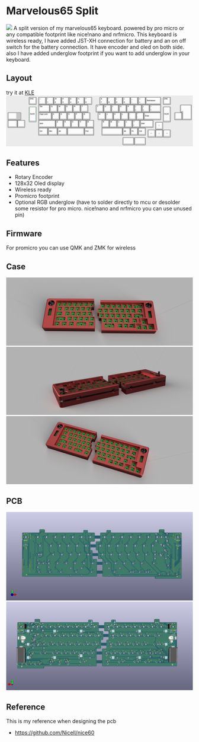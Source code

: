 # Marvelous65 Split
![](https://cdn.discordapp.com/attachments/406032987243806721/809588674832498698/IMG_20210212_074515.jpg)
A split version of my marvelous65 keyboard. powered by pro micro or any compatible footprint like nice!nano and nrfmicro. This keyboard is wireless ready, I have added JST-XH connection for battery and an on off switch for the battery connection. It have encoder and oled on both side. also I have added underglow footprint if you want to add underglow in your keyboard. 

## Layout
try it at [KLE](http://www.keyboard-layout-editor.com/##@_name=marvelous65%20split%3B&@_x:2.75%3B&=ENC&_x:0.25%3B&=~%0A%60&=!%0A1&=%2F@%0A2&=%23%0A3&=$%0A4&=%25%0A5&=%5E%0A6&_x:1%3B&=%2F&%0A7&=*%0A8&=(%0A9&=)%0A0&=%2F_%0A-&=+%0A%2F=&_a:6&w:2%3B&=Backspace&_x:0.25&a:4%3B&=ENC%3B&@_x:4&w:1.5%3B&=Tab&=Q&=W&=E&=R&=T&_x:1%3B&=Y&=U&=I&=O&=P&=%7B%0A%5B&=%7D%0A%5D&_w:1.5%3B&=%7C%0A%5C&_x:2.75&a:7&w:1.25&h:2&w2:1.5&h2:1&x2:-0.25%3B&=%3B&@_y:-0.75&x:2.75&a:6&h:2%3B&=OLED&_x:16.5&h:2%3B&=OLED%3B&@_y:-0.25&a:7&w:1.25&w2:1.75&l:true%3B&=&_x:2.75&a:4&w:1.75%3B&=Caps%20Lock&=A&=S&=D&=F&=G&_x:1%3B&=H&=J&=K&=L&=%2F:%0A%2F%3B&=%22%0A'&_a:6&w:2.25%3B&=Enter&_x:1.75&a:7%3B&=%3B&@_w:1.25%3B&=&=&_x:1.75&a:6&w:2.25%3B&=Shift&_a:4%3B&=Z&=X&=C&=V&=B&_x:1%3B&=N&=M&=%3C%0A,&=%3E%0A.&=%3F%0A%2F%2F&_a:6&w:1.75%3B&=Shift%3B&@_y:-0.75&x:19.25&a:7%3B&=%E2%86%91%3B&@_y:-0.25&x:4&a:6&w:1.25%3B&=Ctrl&_w:1.25%3B&=Win&_w:1.25%3B&=Alt&_a:7&w:2.25%3B&=&_a:6&w:1.25%3B&=Fn2&_x:1&a:7&w:2.75%3B&=&_a:6%3B&=Alt&=Fn&=Ctrl%3B&@_y:-0.75&x:18.25&a:7%3B&=%E2%86%90&=%E2%86%93&=%E2%86%92%3B&@_x:15&w:1.5%3B&=&_w:1.5%3B&=)
![](Images/Layout.png)

## Features
- Rotary Encoder
- 128x32 Oled display
- Wireless ready
- Promicro footprint 
- Optional RGB underglow (have to solder directly to mcu or desolder some resistor for pro micro. nice!nano and nrfmicro you can use unused pin)

## Firmware
For promicro you can use QMK and ZMK for wireless

## Case
![](Images/case.png)
![](Images/case2.png)
![](Images/case3.png)

## PCB
![](Images/Marvelous65%20Split%20Front.png)
![](Images/Marvelous65%20Split%20Back.png)


## Reference
This is my reference when designing the pcb
- https://github.com/Nicell/nice60
